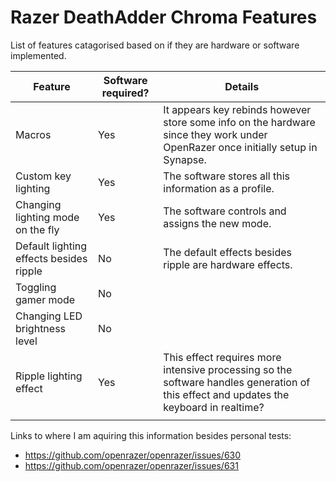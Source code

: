 # Razer DeathAdder Chroma Features

List of features catagorised based on if they are hardware or software implemented.

| Feature                                 | Software required? | Details                                                                                                                                |
|-----------------------------------------|--------------------|----------------------------------------------------------------------------------------------------------------------------------------|
| Macros                                  | Yes                | It appears key rebinds however store some info on the hardware since they work under OpenRazer once initially setup in Synapse.        |
| Custom key lighting                     | Yes                | The software stores all this information as a profile.                                                                                 |
| Changing lighting mode on the fly       | Yes                | The software controls and assigns the new mode.                                                                                        |
| Default lighting effects besides ripple | No                 | The default effects besides ripple are hardware effects.                                                                               |
| Toggling gamer mode                     | No                 |                                                                                                                                        |
| Changing LED brightness level           | No                 |                                                                                                                                        |
| Ripple lighting effect                  | Yes                | This effect requires more intensive processing so the software handles generation of this effect and updates the keyboard in realtime? |
|                                         |                    |                                                                                                                                        |


Links to where I am aquiring this information besides personal tests:

* https://github.com/openrazer/openrazer/issues/630
* https://github.com/openrazer/openrazer/issues/631
